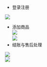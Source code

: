 - 登录注册  

![](https://ws3.sinaimg.cn/large/006tKfTcgy1fqr9s3bim9g308n0ese81.gif)   
  
- 添加商品  
![](https://ws1.sinaimg.cn/large/006tKfTcgy1fqr9te27fyg308n0esx6q.gif)     
![](https://ws2.sinaimg.cn/large/006tKfTcgy1fqr9u2tdxig308n0esb2a.gif)  
- 结账与售后处理  
  
![](https://ws1.sinaimg.cn/large/006tKfTcgy1fqr9uu5t9zg308n0esqqo.gif)   
![](https://ws3.sinaimg.cn/large/006tKfTcgy1fqr9v820jgg308n0es7wj.gif) 




